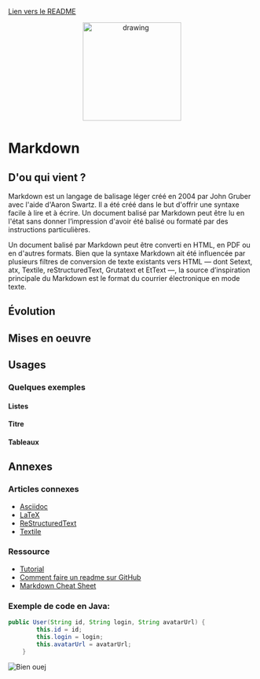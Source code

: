 [Lien vers le README](README.md)

<p align="center">
<img src="https://cdn3.iconfinder.com/data/icons/logos-and-brands-adobe/512/205_Markdown-512.png" alt="drawing" width="200" height="200"/>
<p/>

# Markdown
## D'ou qui vient ?
Markdown est un langage de balisage léger créé en 2004 par John Gruber avec l'aide d'Aaron Swartz. Il a été créé dans le but d'offrir une syntaxe facile à lire et à écrire. Un document balisé par Markdown peut être lu en l'état sans donner l’impression d'avoir été balisé ou formaté par des instructions particulières.

Un document balisé par Markdown peut être converti en HTML, en PDF ou en d'autres formats. Bien que la syntaxe Markdown ait été influencée par plusieurs filtres de conversion de texte existants vers HTML — dont Setext, atx, Textile, reStructuredText, Grutatext et EtText —, la source d’inspiration principale du Markdown est le format du courrier électronique en mode texte.

## Évolution
## Mises en oeuvre
## Usages
### Quelques exemples
#### Listes
#### Titre
#### Tableaux
## Annexes
### Articles connexes
- [Asciidoc](https://fr.wikipedia.org/wiki/AsciiDoc)
- [LaTeX](https://fr.wikipedia.org/wiki/LaTeX)
- [ReStructuredText](https://fr.wikipedia.org/wiki/ReStructuredText)
- [Textile](https://fr.wikipedia.org/wiki/Textile_(langage))
### Ressource
- [Tutorial](https://docs.github.com/en/get-started/writing-on-github/getting-started-with-writing-and-formatting-on-github/basic-writing-and-formatting-syntax)
- [Comment faire un readme sur GitHub](https://medium.com/becode/comment-faire-un-readme-sur-github-cc11f3df606a)
- [Markdown Cheat Sheet](https://www.markdownguide.org/cheat-sheet/)

### Exemple de code en Java:
```java
public User(String id, String login, String avatarUrl) {
        this.id = id;
        this.login = login;
        this.avatarUrl = avatarUrl;
    }
```

![Bien ouej](https://tenor.com/view/brent-rambo-thumbs-up-ok-good-great-gif-3985507.gif)

